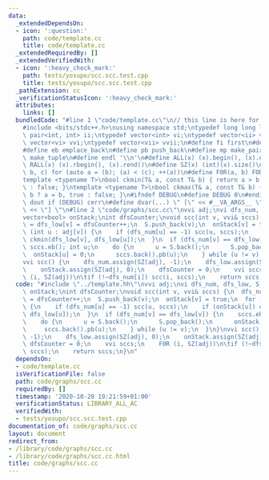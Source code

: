 ```yaml
---
data:
  _extendedDependsOn:
  - icon: ':question:'
    path: code/template.cc
    title: code/template.cc
  _extendedRequiredBy: []
  _extendedVerifiedWith:
  - icon: ':heavy_check_mark:'
    path: tests/yosupo/scc.scc.test.cpp
    title: tests/yosupo/scc.scc.test.cpp
  _pathExtension: cc
  _verificationStatusIcon: ':heavy_check_mark:'
  attributes:
    links: []
  bundledCode: "#line 1 \"code/template.cc\"\n// this line is here for a reason\n\
    #include <bits/stdc++.h>\nusing namespace std;\ntypedef long long ll;\ntypedef\
    \ pair<int, int> ii;\ntypedef vector<int> vi;\ntypedef vector<ii> vii;\ntypedef\
    \ vector<vi> vvi;\ntypedef vector<vii> vvii;\n#define fi first\n#define se second\n\
    #define eb emplace_back\n#define pb push_back\n#define mp make_pair\n#define mt\
    \ make_tuple\n#define endl '\\n'\n#define ALL(x) (x).begin(), (x).end()\n#define\
    \ RALL(x) (x).rbegin(), (x).rend()\n#define SZ(x) (int)(x).size()\n#define FOR(a,\
    \ b, c) for (auto a = (b); (a) < (c); ++(a))\n#define F0R(a, b) FOR (a, 0, (b))\n\
    template <typename T>\nbool ckmin(T& a, const T& b) { return a > b ? a = b, true\
    \ : false; }\ntemplate <typename T>\nbool ckmax(T& a, const T& b) { return a <\
    \ b ? a = b, true : false; }\n#ifndef DEBUG\n#define DEBUG 0\n#endif\n#define\
    \ dout if (DEBUG) cerr\n#define dvar(...) \" [\" << #__VA_ARGS__ \": \" << (__VA_ARGS__)\
    \ << \"] \"\n#line 2 \"code/graphs/scc.cc\"\nvvi adj;\nvi dfs_num, dfs_low, S;\n\
    vector<bool> onStack;\nint dfsCounter;\nvoid scc(int v, vvi& sccs) {\n  dfs_num[v]\
    \ = dfs_low[v] = dfsCounter++;\n  S.push_back(v);\n  onStack[v] = true;\n  for\
    \ (int u : adj[v]) {\n    if (dfs_num[u] == -1) scc(u, sccs);\n    if (onStack[u])\
    \ ckmin(dfs_low[v], dfs_low[u]);\n  }\n  if (dfs_num[v] == dfs_low[v]) {\n   \
    \ sccs.eb(); int u;\n    do {\n      u = S.back();\n      S.pop_back();\n    \
    \  onStack[u] = 0;\n      sccs.back().pb(u);\n    } while (u != v);\n  }\n}\n\
    vvi scc() {\n    dfs_num.assign(SZ(adj), -1);\n    dfs_low.assign(SZ(adj), 0);\n\
    \    onStack.assign(SZ(adj), 0);\n    dfsCounter = 0;\n    vvi sccs;\n    F0R\
    \ (i, SZ(adj))\n\tif (!~dfs_num[i]) scc(i, sccs);\n    return sccs;\n}\n"
  code: "#include \"../template.hh\"\nvvi adj;\nvi dfs_num, dfs_low, S;\nvector<bool>\
    \ onStack;\nint dfsCounter;\nvoid scc(int v, vvi& sccs) {\n  dfs_num[v] = dfs_low[v]\
    \ = dfsCounter++;\n  S.push_back(v);\n  onStack[v] = true;\n  for (int u : adj[v])\
    \ {\n    if (dfs_num[u] == -1) scc(u, sccs);\n    if (onStack[u]) ckmin(dfs_low[v],\
    \ dfs_low[u]);\n  }\n  if (dfs_num[v] == dfs_low[v]) {\n    sccs.eb(); int u;\n\
    \    do {\n      u = S.back();\n      S.pop_back();\n      onStack[u] = 0;\n \
    \     sccs.back().pb(u);\n    } while (u != v);\n  }\n}\nvvi scc() {\n    dfs_num.assign(SZ(adj),\
    \ -1);\n    dfs_low.assign(SZ(adj), 0);\n    onStack.assign(SZ(adj), 0);\n   \
    \ dfsCounter = 0;\n    vvi sccs;\n    F0R (i, SZ(adj))\n\tif (!~dfs_num[i]) scc(i,\
    \ sccs);\n    return sccs;\n}\n"
  dependsOn:
  - code/template.cc
  isVerificationFile: false
  path: code/graphs/scc.cc
  requiredBy: []
  timestamp: '2020-10-28 19:21:59+01:00'
  verificationStatus: LIBRARY_ALL_AC
  verifiedWith:
  - tests/yosupo/scc.scc.test.cpp
documentation_of: code/graphs/scc.cc
layout: document
redirect_from:
- /library/code/graphs/scc.cc
- /library/code/graphs/scc.cc.html
title: code/graphs/scc.cc
---
```

